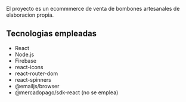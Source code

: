 El proyecto es un ecommmerce de venta de bombones artesanales de elaboracion propia.


## Tecnologias empleadas
- React
- Node.js
- Firebase
- react-icons
- react-router-dom
- react-spinners
- @emailjs/browser
- @mercadopago/sdk-react (no se emplea)


